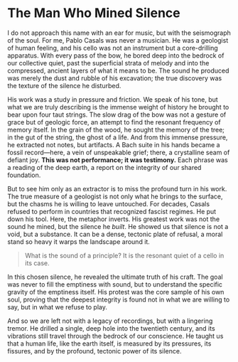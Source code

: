 # The Man Who Mined Silence

I do not approach this name with an ear for music, but with the seismograph of the soul. For me, Pablo Casals was never a musician. He was a geologist of human feeling, and his cello was not an instrument but a core-drilling apparatus. With every pass of the bow, he bored deep into the bedrock of our collective quiet, past the superficial strata of melody and into the compressed, ancient layers of what it means to be. The sound he produced was merely the dust and rubble of his excavation; the true discovery was the texture of the silence he disturbed.

His work was a study in pressure and friction. We speak of his tone, but what we are truly describing is the immense weight of history he brought to bear upon four taut strings. The slow drag of the bow was not a gesture of grace but of geologic force, an attempt to find the resonant frequency of memory itself. In the grain of the wood, he sought the memory of the tree; in the gut of the string, the ghost of a life. And from this immense pressure, he extracted not notes, but artifacts. A Bach suite in his hands became a fossil record—here, a vein of unspeakable grief; there, a crystalline seam of defiant joy. **This was not performance; it was testimony.** Each phrase was a reading of the deep earth, a report on the integrity of our shared foundation.

But to see him only as an extractor is to miss the profound turn in his work. The true measure of a geologist is not only what he brings to the surface, but the chasms he is willing to leave untouched. For decades, Casals refused to perform in countries that recognized fascist regimes. He put down his tool. Here, the metaphor inverts. His greatest work was not the sound he mined, but the silence he *built*. He showed us that silence is not a void, but a substance. It can be a dense, tectonic plate of refusal, a moral stand so heavy it warps the landscape around it.

> What is the sound of a principle? It is the resonant quiet of a cello in its case.

In this chosen silence, he revealed the ultimate truth of his craft. The goal was never to fill the emptiness with sound, but to understand the specific gravity of the emptiness itself. His protest was the core sample of his own soul, proving that the deepest integrity is found not in what we are willing to say, but in what we refuse to play.

And so we are left not with a legacy of recordings, but with a lingering tremor. He drilled a single, deep hole into the twentieth century, and its vibrations still travel through the bedrock of our conscience. He taught us that a human life, like the earth itself, is measured by its pressures, its fissures, and by the profound, tectonic power of its silence.